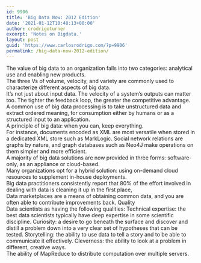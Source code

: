 ```yaml
---
id: 9906
title: 'Big Data Now: 2012 Edition'
date: '2021-01-12T10:48:13+00:00'
author: crodrigoturner
excerpt: 'Notes on Bigdata.'
layout: post
guid: 'https://www.carlosrodrigo.com/?p=9906'
permalink: /big-data-now-2012-edition/
---
```


The value of big data to an organization falls into two categories: analytical use and enabling new products.  
The three Vs of volume, velocity, and variety are commonly used to characterize different aspects of big data.  
It’s not just about input data. The velocity of a system’s outputs can matter too. The tighter the feedback loop, the greater the competitive advantage.  
A common use of big data processing is to take unstructured data and extract ordered meaning, for consumption either by humans or as a structured input to an application.  
A principle of big data: when you can, keep everything.  
For instance, documents encoded as XML are most versatile when stored in a dedicated XML store such as MarkLogic. Social network relations are graphs by nature, and graph databases such as Neo4J make operations on them simpler and more efficient.  
A majority of big data solutions are now provided in three forms: software-only, as an appliance or cloud-based.  
Many organizations opt for a hybrid solution: using on-demand cloud resources to supplement in-house deployments.  
Big data practitioners consistently report that 80% of the effort involved in dealing with data is cleaning it up in the first place,  
Data marketplaces are a means of obtaining common data, and you are often able to contribute improvements back. Quality  
Data scientists as having the following qualities: Technical expertise: the best data scientists typically have deep expertise in some scientific discipline. Curiosity: a desire to go beneath the surface and discover and distill a problem down into a very clear set of hypotheses that can be tested. Storytelling: the ability to use data to tell a story and to be able to communicate it effectively. Cleverness: the ability to look at a problem in different, creative ways.  
The ability of MapReduce to distribute computation over multiple servers.